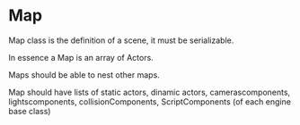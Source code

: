 # Map

Map class is the definition of a scene, it must be serializable.

In essence a Map is an array of Actors.

Maps should be able to nest other maps.

Map should have lists of static actors, dinamic actors, camerascomponents, lightscomponents, collisionComponents, ScriptComponents (of each engine base class)

&#x20;
